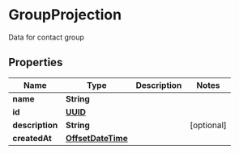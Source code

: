 

# GroupProjection

Data for contact group
## Properties

Name | Type | Description | Notes
------------ | ------------- | ------------- | -------------
**name** | **String** |  | 
**id** | [**UUID**](UUID) |  | 
**description** | **String** |  |  [optional]
**createdAt** | [**OffsetDateTime**](OffsetDateTime) |  | 



